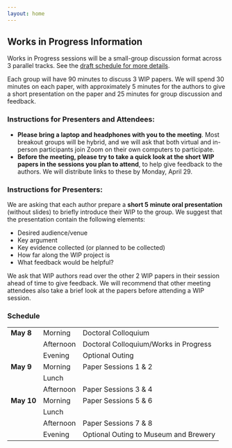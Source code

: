 ```yaml
---
layout: home
---
```


## Works in Progress Information

Works in Progress sessions will be a small-group discussion format across 3 parallel tracks. See the [draft schedule for more details](https://docs.google.com/spreadsheets/d/11lqVKBmU--dPR0-1qv7mEu6_HNK9WPGvT89Kg8-7Nsg/edit?usp=sharing).

Each group will have 90 minutes to discuss 3 WIP papers. We will spend 30 minutes on each paper, with approximately 5 minutes for the authors to give a short presentation on the paper and 25 minutes for group discussion and feedback. 

### Instructions for Presenters and Attendees:
* **Please bring a laptop and headphones with you to the meeting**. Most breakout groups will be hybrid, and we will ask that both virtual and in-person participants join Zoom on their own computers to participate. 
* **Before the meeting, please try to take a quick look at the short WIP papers in the sessions you plan to attend**, to help give feedback to the authors. We will distribute links to these by Monday, April 29.

### Instructions for Presenters: 
We are asking that each author prepare a **short 5 minute oral presentation** (without slides) to briefly introduce their WIP to the group. We suggest that the presentation contain the following elements:
* Desired audience/venue
* Key argument
* Key evidence collected (or planned to be collected)
* How far along the WIP project is
* What feedback would be helpful?

We ask that WIP authors read over the other 2 WIP papers in their session ahead of time to give feedback. We will recommend that other meeting attendees also take a brief look at the papers before attending a  WIP session. 

### Schedule

|            	|           	|                                       	|
|------------	|-----------	|---------------------------------------	|
| **May 8**  	| Morning   	| Doctoral Colloquium                   	|
|            	| Afternoon 	| Doctoral Colloquium/Works in Progress 	|
|            	| Evening   	| Optional Outing                       	|
| **May 9**  	| Morning   	| Paper Sessions 1 & 2                  	|
|            	| Lunch     	|                      	                  |
|            	| Afternoon 	| Paper Sessions 3 & 4                  	|
| **May 10** 	| Morning   	| Paper Sessions 5 & 6                  	|
|            	| Lunch     	|                                       	|
|            	| Afternoon 	| Paper Sessions 7 & 8                  	|
|            	| Evening   	| Optional Outing to Museum and Brewery 	|
